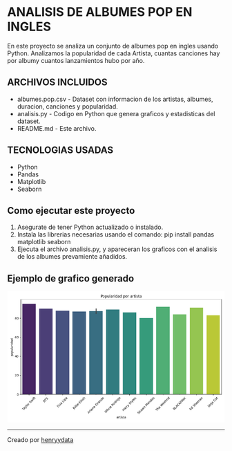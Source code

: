# ANALISIS DE ALBUMES POP EN INGLES
En este proyecto se analiza un conjunto de albumes pop en ingles usando Python. Analizamos la popularidad de cada Artista, cuantas canciones
hay por albumy cuantos lanzamientos hubo por año.

## ARCHIVOS INCLUIDOS
- albumes.pop.csv - Dataset con informacion de los artistas, albumes, duracion, canciones y popularidad.
- analisis.py - Codigo en Python que genera graficos y estadisticas del dataset.
- README.md - Este archivo.

## TECNOLOGIAS USADAS
- Python
- Pandas
- Matplotlib
- Seaborn

## Como ejecutar este proyecto
1. Asegurate de tener Python actualizado o instalado.
2. Instala las librerias necesarias usando el comando: pip install pandas matplotlib seaborn
3. Ejecuta el archivo analisis.py, y apareceran los graficos con el analisis de los albumes prevamiente añadidos.

## Ejemplo de grafico generado
![Grafico de popularidad](Figure_1.png)

---

Creado por [henryydata](https://github.com/henryydata)

